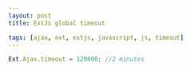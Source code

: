 ```yaml
---
layout: post
title: ExtJs global timeout

tags: [ajax, ext, extjs, javascript, js, timeout]
---
```


```js
Ext.Ajax.timeout = 120000; //2 minutes
```
